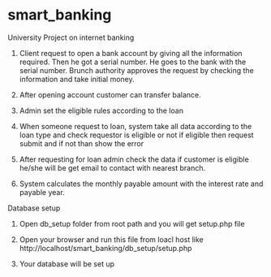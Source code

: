 # smart_banking
University Project on internet banking

1.	Client request to open a bank account by giving all the information required. Then he got a serial number. He goes to the bank with the serial number. Brunch authority approves the request by checking the information and take initial money.

2.	After opening account customer can transfer balance.

3.	Admin set the eligible rules according to the loan

4.	When someone request to loan, system take all data according to the loan type and check requestor is eligible or not if eligible then request submit and if not than show the error

5.	After requesting for loan admin check the data if customer is eligible he/she will be get email to contact with nearest branch.

6.	System calculates the monthly payable amount with the interest rate and payable year.

Database setup
1. Open db_setup folder from root path and you will get setup.php file

2. Open your browser and run this file from loacl host like http://localhost/smart_banking/db_setup/setup.php

3. Your database will be set up

